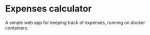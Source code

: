 # Expenses calculator
A simple web app for keeping track of expenses, running on docker containers.
